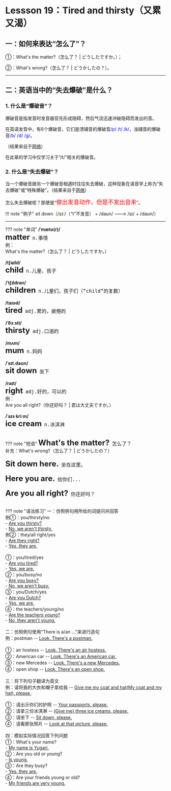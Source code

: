 # Lessson 19：Tired and thirsty（又累又渴）


## 一：如何来表达“怎么了”？

①：What's the matter?（怎么了？ | どうしたですか。）；

②：What's wrong?（怎么了？ | どうかしたの？）。


---
## 二：英语当中的“失去爆破”是什么？

### 1. 什么是“爆破音”？

爆破音是指发音时发音器官先形成阻碍，然后气流迅速冲破阻碍而发出的音。

在英语发音中，有6个爆破音，它们是清辅音的爆破音<font color=blue>/p/ /t/ /k/</font>，浊辅音的爆破音<font color=blue>/b/ /d/ /ɡ/</font>。

（结果来自于<a href="https://en-yinbiao.xiao84.com/study/24567.html" target="_blank">网络</a>）

在此章的学习中仅学习关于“/t/”相关的爆破音。


### 2. 什么是“失去爆破”？

当一个爆破音跟另一个爆破音相遇时往往失去爆破，这种现象在语音学上称为“失去爆破”或“特殊爆破”。（结果来自于<a href="https://zhidao.baidu.com/question/1637812733968476660.html" target="_blank">网络</a>）

怎么失去爆破呢？那便是“<font color=red size=4>做出发音动作，但是不发出音来</font>”。

!!! note "例子"
    sit down（/sɪ<font color=orange>t</font>/（“t”不发音） + /daʊn/ ---> /sɪ/ + /daʊn/）


---
??? note "单词"
    **/ˈmætə(r)/**<br>
    <font size=5>**matter**</font>&nbsp;&nbsp;<font size=4>`n.事情`</font><br>
    例：<br>
    What's the matter?（怎么了？ | どうしたですか。）<br>
    <br>
    **/tʃaɪld/**<br>
    <font size=5>**child**</font>&nbsp;&nbsp;<font size=4>`n.儿童，孩子`</font><br>
    <br>
    **/ˈtʃɪldrən/**<br>
    <font size=5>**children**</font>&nbsp;&nbsp;<font size=4>`n.儿童们，孩子们（“child”的复数）`</font><br>
    <br>
    **/taɪəd/**<br>
    <font size=5>**tired**</font>&nbsp;&nbsp;<font size=4>`adj.累的，疲倦的`</font><br>
    <br>
    **/ˈθɜːsti/**<br>
    <font size=5>**thirsty**</font>&nbsp;&nbsp;<font size=4>`adj.口渴的`</font><br>
    <br>
    **/mʌm/**<br>
    <font size=5>**mum**</font>&nbsp;&nbsp;<font size=4>`n.妈妈`</font><br>
    <br>
    **/ˈsɪt.daʊn/**<br>
    <font size=5>**sit down**</font>&nbsp;&nbsp;<font size=4>`坐下`</font><br>
    <br>
    **/raɪt/**<br>
    <font size=5>**right**</font>&nbsp;&nbsp;<font size=4>`adj.好的，可以的`</font><br>
    例：<br>
    Are you all right?（你还好吗？ | 君は大丈夫ですか。）<br>
    <br>
    **/ˈaɪs kriːm/**<br>
    <font size=5>**ice cream**</font>&nbsp;&nbsp;<font size=4>`n.冰淇淋`</font><br>
    <br>


??? note "短语"
    <font size=5>**What's the matter?**</font>&nbsp;&nbsp;<font size=4>`怎么了？`</font><br>
    补充：What's wrong?（怎么了？ | どうかしたの？）<br>
    <br>
    <font size=5>**Sit down here.**</font>&nbsp;&nbsp;<font size=4>`坐在这里。`</font><br>
    <br>
    <font size=5>**Here you are.**</font>&nbsp;&nbsp;<font size=4>`给你们...`</font><br>
    <br>
    <font size=5>**Are you all right?**</font>&nbsp;&nbsp;<font size=4>`你还好吗？`</font><br>
    <br>



??? note "语法练习"
    一：仿照例句用所给的词提问并回答<br>
    例①：you/thirsty/no<br>
    - <u>Are you thirsty?</u><br>
    - <u>No, we aren't thirsty.</u><br>
    例②：they/all right/yes<br>
    - <u>Are they right?</u><br>
    - <u>Yes, they are.</u><br>
    <br>
    ①：you/tired/yes<br>
    - <u>Are you tired?</u><br>
    - <u>Yes, we are.</u><br>
    ②：you/busy/no<br>
    - <u>Are you busy?</u><br>
    - <u>No, we aren't busy.</u><br>
    ③：you/Dutch/yes<br>
    - <u>Are you Dutch?</u><br>
    - <u>Yes, we are.</u><br>
    ④：the teachers/young/no<br>
    - <u>Are the teachers young?</u><br>
    - <u>No, they aren't young.</u><br>
    <br>
    二：仿照例句使用“There is a/an ...”来进行造句<br>
    例：postman  -- <u>Look. There's a postman.</u><br>
    <br>
    ①：air hostess  -- <u>Look. There's an air hostess.</u><br>
    ②：American car  -- <u>Look. There's an American car.</u><br>
    ③：new Mercedes  -- <u>Look. There's a new Mercedes.</u><br>
    ④：open shop  -- <u>Look. There's an open shop.</u><br>
    <br>
    三：将下列句子翻译为英文<br>
    例：请将我的大衣和帽子拿给我  -- <u>Give me my coat and hat(My coat and my hat), please.</u><br>
    <br>
    ①：请出示你们的护照  -- <u>Your passports, please.</u><br>
    ②：请拿三份冰淇淋  -- <u>(Give me) three ice creams, please.</u><br>
    ③：请坐下  -- <u>Sit down, please.</u><br>
    ④：请看那张照片 -- <u>Look at that picture, please.</u><br>
    <br>
    四：模拟实际情况回答下列问题<br>
    ①：What's your name?<br>
    - <u>My name is Yugari.</u><br>
    ②：Are you old or young?<br>
    - <u>Is young.</u><br>
    ③：Are they busy?<br>
    - <u>Yes, they are.</u><br>
    ④：Are your friends young or old?<br>
    - <u>My friends are very young.</u><br>


